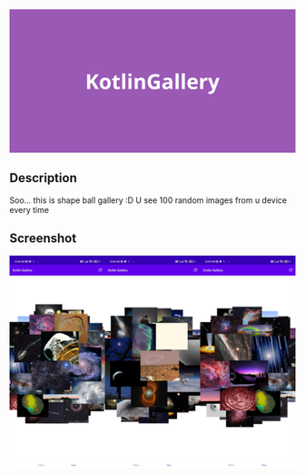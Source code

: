 <img src="https://github.com/syorito-hatsuki/KotlinGallery/blob/master/banner.jpg?raw=true"/>

## Description
Soo... this is shape ball gallery :D U see 100 random images from u device every time

## Screenshot
<p align="center">
  <img src="https://raw.githubusercontent.com/syorito-hatsuki/KotlinGallery/master/example.jpg"/>
</p>
